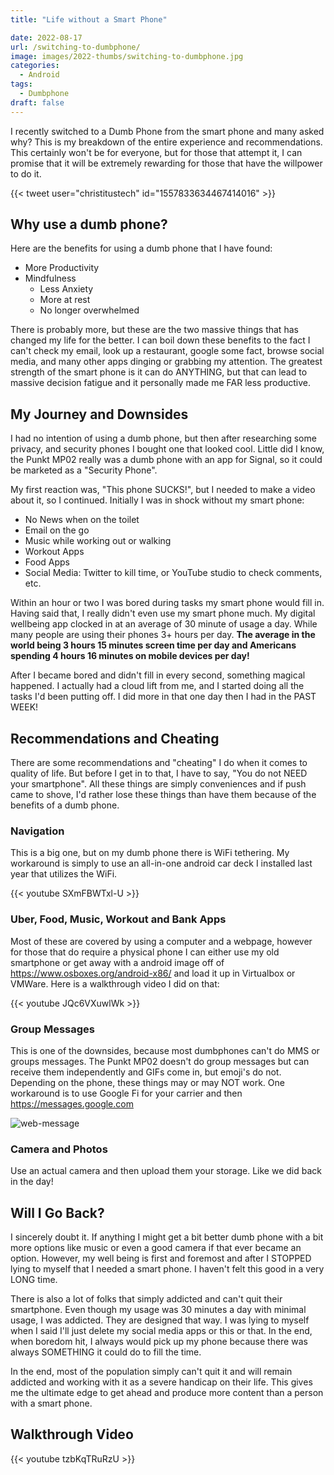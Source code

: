 ```yaml
---
title: "Life without a Smart Phone"

date: 2022-08-17
url: /switching-to-dumbphone/
image: images/2022-thumbs/switching-to-dumbphone.jpg
categories:
  - Android
tags:
  - Dumbphone
draft: false
---
```

I recently switched to a Dumb Phone from the smart phone and many asked why? This is my breakdown of the entire experience and recommendations. This certainly won't be for everyone, but for those that attempt it, I can promise that it will be extremely rewarding for those that have the willpower to do it. 
<!--more-->

{{< tweet user="christitustech" id="1557833634467414016" >}}

## Why use a dumb phone?
Here are the benefits for using a dumb phone that I have found:

- More Productivity
- Mindfulness 
	- Less Anxiety
	- More at rest
	- No longer overwhelmed

There is probably more, but these are the two massive things that has changed my life for the better. I can boil down these benefits to the fact I can't check my email, look up a restaurant, google some fact, browse social media, and many other apps dinging or grabbing my attention. The greatest strength of the smart phone is it can do ANYTHING, but that can lead to massive decision fatigue and it personally made me FAR less productive. 

## My Journey and Downsides

I had no intention of using a dumb phone, but then after researching some privacy, and security phones I bought one that looked cool. Little did I know, the Punkt MP02 really was a dumb phone with an app for Signal, so it could be marketed as a "Security Phone". 

My first reaction was, "This phone SUCKS!", but I needed to make a video about it, so I continued. Initially I was in shock without my smart phone:

 - No News when on the toilet
 - Email on the go
 - Music while working out or walking
 - Workout Apps
 - Food Apps
 - Social Media: Twitter to kill time, or YouTube studio to check comments, etc.

Within an hour or two I was bored during tasks my smart phone would fill in. Having said that, I really didn't even use my smart phone much. My digital wellbeing app clocked in at an average of 30 minute of usage a day. While many people are using their phones 3+ hours per day. **The average in the world being 3 hours 15 minutes screen time per day and Americans spending 4 hours 16 minutes on mobile devices per day!**

After I became bored and didn't fill in every second, something magical happened. I actually had a cloud lift from me, and I started doing all the tasks I'd been putting off. I did more in that one day then I had in the PAST WEEK!

## Recommendations and Cheating

There are some recommendations and "cheating" I do when it comes to quality of life. But before I get in to that, I have to say, "You do not NEED your smartphone". All these things are simply conveniences and if push came to shove, I'd rather lose these things than have them because of the benefits of a dumb phone. 

### Navigation
This is a big one, but on my dumb phone there is WiFi tethering. My workaround is simply to use an all-in-one android car deck I installed last year that utilizes the WiFi. 

{{< youtube SXmFBWTxl-U >}}

### Uber, Food, Music, Workout and Bank Apps
Most of these are covered by using a computer and a webpage, however for those that do require a physical phone I can either use my old smartphone or get away with a android image off of <https://www.osboxes.org/android-x86/> and load it up in Virtualbox or VMWare. Here is a walkthrough video I did on that:

{{< youtube JQc6VXuwlWk >}}

### Group Messages
This is one of the downsides, because most dumbphones can't do MMS or groups messages. The Punkt MP02 doesn't do group messages but can receive them independently and GIFs come in, but emoji's do not. Depending on the phone, these things may or may NOT work. One workaround is to use Google Fi for your carrier and then <https://messages.google.com>

![web-message](/images/2022/dumbphone/web-message.png)

### Camera and Photos
Use an actual camera and then upload them your storage. Like we did back in the day!

## Will I Go Back?
I sincerely doubt it. If anything I might get a bit better dumb phone with a bit more options like music or even a good camera if that ever became an option. However, my well being is first and foremost and after I STOPPED lying to myself that I needed a smart phone. I haven't felt this good in a very LONG time. 

There is also a lot of folks that simply addicted and can't quit their smartphone. Even though my usage was 30 minutes a day with minimal usage, I was addicted. They are designed that way. I was lying to myself when I said I'll just delete my social media apps or this or that. In the end, when boredom hit, I always would pick up my phone because there was always SOMETHING it could do to fill the time. 

In the end, most of the population simply can't quit it and will remain addicted and working with it as a severe handicap on their life. This gives me the ultimate edge to get ahead and produce more content than a person with a smart phone.

## Walkthrough Video

{{< youtube tzbKqTRuRzU >}}